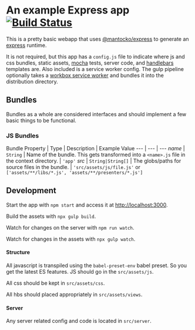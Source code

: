 # An example Express app [![Build Status](https://travis-ci.org/elGatoMantocko/express-root.svg?branch=master)](https://travis-ci.org/elGatoMantocko/express-root)

This is a pretty basic webapp that uses [@mantocko/express](https://www.npmjs.com/package/@mantocko/express) to generate an [express](https://www.npmjs.com/package/express) runtime.

It is not required, but this app has a `config.js` file to indicate where js and css bundles, static assets, [mocha](https://www.npmjs.com/package/mocha) tests, server code, and [handlebars](https://www.npmjs.com/package/handlebars) templates are. Also included is a service worker config. The gulp pipeline optionally takes a [workbox service worker](https://developers.google.com/web/tools/workbox/modules/workbox-sw) and bundles it into the distribution directory.

## Bundles

Bundles as a whole are considered interfaces and should implement a few basic things to be functional.

### JS Bundles

Bundle Property | Type | Description | Example Value
--- | --- | ---
*name* | `String` | Name of the bundle. This gets transformed into a `<name>.js` file in the context directory. | `'app'`
*src* | `String|String[]` | The globs/paths for source files in the bundle. | `'src/assets/js/file.js'` or `['assets/**/libs/*.js', 'assets/**/presenters/*.js']`

## Development

Start the app with `npm start` and access it at [http://localhost:3000](http://localhost:3000).

Build the assets with `npx gulp build`.

Watch for changes on the server with `npm run watch`.

Watch for changes in the assets with `npx gulp watch`.

#### Structure

All javascript is transpiled using the `babel-preset-env` babel preset. So you get the latest ES features. JS should go in the `src/assets/js`.

All css should be kept in `src/assets/css`.

All hbs should placed appropriately in `src/assets/views`.

#### Server

Any server related config and code is located in `src/server`.
